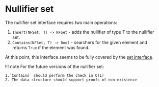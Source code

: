 # Nullifier set

The nullifier set interface requires two main operations:

1. `Insert(NFSet, T) -> NFSet` - adds the nullifier of type T to the nullifier set.
2. `Contains(NFSet, T) -> Bool` - searchers for the given element and returns `True` if the element was found. 

At this point, this interface seems to be fully covered by the [set interface](./set.md).

!!! note
    For the future versions of the nullifier set:

    1.`Contains` should perform the check in O(1)
    2. The data structure should support proofs of non-existence

